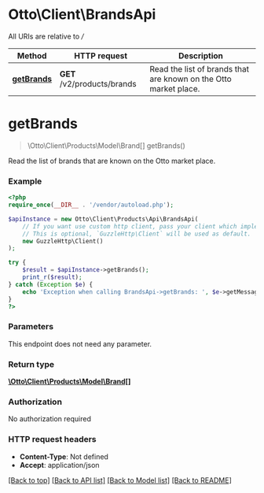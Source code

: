 # Otto\Client\BrandsApi

All URIs are relative to */*

Method | HTTP request | Description
------------- | ------------- | -------------
[**getBrands**](BrandsApi.md#getbrands) | **GET** /v2/products/brands | Read the list of brands that are known on the Otto market place.

# **getBrands**
> \Otto\Client\Products\Model\Brand[] getBrands()

Read the list of brands that are known on the Otto market place.

### Example
```php
<?php
require_once(__DIR__ . '/vendor/autoload.php');

$apiInstance = new Otto\Client\Products\Api\BrandsApi(
    // If you want use custom http client, pass your client which implements `GuzzleHttp\ClientInterface`.
    // This is optional, `GuzzleHttp\Client` will be used as default.
    new GuzzleHttp\Client()
);

try {
    $result = $apiInstance->getBrands();
    print_r($result);
} catch (Exception $e) {
    echo 'Exception when calling BrandsApi->getBrands: ', $e->getMessage(), PHP_EOL;
}
?>
```

### Parameters
This endpoint does not need any parameter.

### Return type

[**\Otto\Client\Products\Model\Brand[]**](../Model/Brand.md)

### Authorization

No authorization required

### HTTP request headers

 - **Content-Type**: Not defined
 - **Accept**: application/json

[[Back to top]](#) [[Back to API list]](../../README.md#documentation-for-api-endpoints) [[Back to Model list]](../../README.md#documentation-for-models) [[Back to README]](../../README.md)


